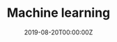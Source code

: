 ---
title: 'Machine learning'
authors:
- Max Kuhn
date: '2019-08-20T00:00:00Z'

# Schedule page publish date (NOT proceeding's date).
publishDate: '20001-01-01T00:00:00Z'

# proceeding type.
# Legend: 0 = Uncategorized; 1 = Talk, 2 = Keynote, 3 = Workshop
# To add more update publications_types.toml and en.yaml
publication_types: ['3']
publication_type_description: Workshop

# proceeding name and optional abbreviated proceeding name.
publication: Presented at 2019 Conference
publication_short: Presented at 2019 Conference

abstract: 

tags:
- Rstudio
featured: false

links:
url_slides: 'https://github.com/topepo/RPharma-2019-Workshop'
url_video: ''

---